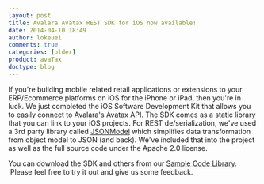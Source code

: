 ```yaml
---
layout: post
title: Avalara Avatax REST SDK for iOS now available!
date: 2014-04-10 18:49
author: lokeuei
comments: true
categories: [older]
product: avaTax
doctype: blog
---
```

If you're building mobile related retail applications or extensions to your ERP/Ecommerce platforms on iOS for the iPhone or iPad, then you're in luck. We just completed the iOS Software Development Kit that allows you to easily connect to Avalara's Avatax API. The SDK comes as a static library that you can link to your iOS projects. For REST de/serialization, we've used a 3rd party library called <a href="https://github.com/icanzilb/JSONModel">JSONModel</a> which simplifies data transformation from object model to JSON (and back). We've included that into the project as well as the full source code under the Apache 2.0 license.

You can download the SDK and others from our <a href="/avatax/sample-code">Sample Code Library</a>.  Please feel free to try it out and give us some feedback.
